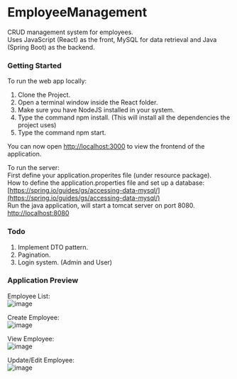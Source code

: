 # EmployeeManagement

CRUD management system for employees.  
Uses JavaScript (React) as the front, MySQL for data retrieval and Java (Spring Boot) as the backend.

### Getting Started
To run the web app locally:  
1. Clone the Project.  
2. Open a terminal window inside the React folder.
3. Make sure you have NodeJS installed in your system.
4. Type the command npm install. (This will install all the dependencies the project uses)  
5. Type the command npm start.

You can now open [http://localhost:3000](http://localhost:3000) to view the frontend of the application.

To run the server:  
First define your application.properites file (under resource package).  
How to define the application.properties file and set up a database: [https://spring.io/guides/gs/accessing-data-mysql/](https://spring.io/guides/gs/accessing-data-mysql/)  
Run the java application, will start a tomcat server on port 8080. [http://localhost:8080](http://localhost:8080)


### Todo
1. Implement DTO pattern.
2. Pagination.
3. Login system. (Admin and User)


### Application Preview

Employee List:  
![image](https://user-images.githubusercontent.com/36646281/208321922-c0875e39-4d03-4efe-8f44-c31c6b397bc5.png)

Create Employee:  
![image](https://user-images.githubusercontent.com/36646281/208321837-26e42f67-9a2d-4e6b-9892-b5e84c5c40ab.png)

View Employee:  
![image](https://user-images.githubusercontent.com/36646281/208321938-ef408d97-3781-43a8-8800-8ea07b40bda3.png)

Update/Edit Employee:  
![image](https://user-images.githubusercontent.com/36646281/208321946-28e73328-cd29-4d7a-aa50-cca6ea454ef0.png)
